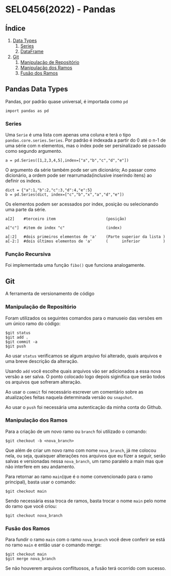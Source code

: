 # SEL0456(2022) - Pandas

## Índice
1. [Data Types](#DT)
    1. [Series](#Series)
    2. [DataFrame](#DataFrame)
2. [Git](#git)
    1. [Manipulação de Repositório](#repository)
    2. [Manipulação dos Ramos](#branch)
    3. [Fusão dos Ramos](#merge)



## <a id = "DT"></a> Pandas Data Types

Pandas, por padrão quase universal, é importada como `pd`

```
import pandas as pd
```


### <a id = "Series"></a> Series

Uma `Serie` é uma lista com apenas uma coluna e terá o tipo `pandas.core.series.Series`.
Por padrão é indexada a partir do 0 até o n-1 de uma série com n elementos, mas o index pode ser persinalizado se passado como segundo argumento.

```
a = pd.Series([1,2,3,4,5],index=["a","b","c","d","e"])
```

O argumento da série também pode ser um dicionário;
Ao passar como dicionário, a ordem pode ser rearrumada(inclusive inserindo itens) ao definir os indexs.

```
dict = {"a":1,"b":2,"c":3,"d":4,"e":5}
b = pd.Series(dict, index=["c","b","x","a","d","e"])
```


Os elementos podem ser acessados por index, posição ou selecionando uma parte da série.
```
a[2]    #terceiro item                      (posição)

a["c"]  #item de index "c"                  (index)

a[:2]   #dois primeiros elementos de 'a'    (Parte superior da lista )
a[-2:]  #dois últimos elementos de 'a'      (      inferior          )
```



### <a id = "DataFrame"></a> Função Recursiva

Foi implementada uma função `fibo()` que funciona analogamente.



## <a id = "git"></a> Git
A ferramenta de versionamento de código


###  <a id = "repository"></a> Manipulação de Repositório

Foram utilizados os seguintes comandos para o manuseio das versões em um único ramo do código:
```
$git status
$git add .
$git commit -a
$git push
```
Ao usar `status` verificamos se algum arquivo foi alterado, quais arquivos e uma breve descrição da alteração.

Usando `add` você escolhe quais arquivos vão ser adicionados a essa nova versão a ser salva. O ponto colocado logo depois siginifica que serão todos os arquivos que sofreram alteração.

Ao usar o `commit` foi necessário escrever um comentário sobre as atualizações feitas naquela determinada versão ou `snapshot`.

Ao usar o `push` foi necessária uma autenticação da minha conta do Github.


### <a id = "branch"></a> Manipulação dos Ramos

Para a criação de um novo ramo ou `branch` foi utilizado o comando:
```
$git checkout -b <nova_branch>
```

Que além de criar um novo ramo com nome `nova_branch`, já me colocou nela, ou seja, quaisquer alterações nos arquivos que eu fizer a seguir, serão salvas e versionadas nessa `nova_branch`, um ramo paralelo a main mas que não interfere em seu andamento.

Para retornar ao ramo `main`(que é o nome convencionado para o ramo principal), basta usar o comando:
```
$git checkout main
```

Sendo necessária essa troca de ramos, basta trocar o nome `main` pelo nome do ramo que você criou:
```
$git checkout nova_branch
```


### <a id = "merge"></a> Fusão dos Ramos
Para fundir o ramo `main` com o ramo `nova_branch` você deve conferir se está no ramo `main` e então usar o comando merge:

```
$git checkout main
$git merge nova_branch
```
Se não houverem arquivos conflituosos, a fusão terá ocorrido com sucesso.